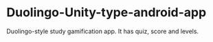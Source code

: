 # Duolingo-Unity-type-android-app
Duolingo-style study gamification app. It has quiz, score and levels.
